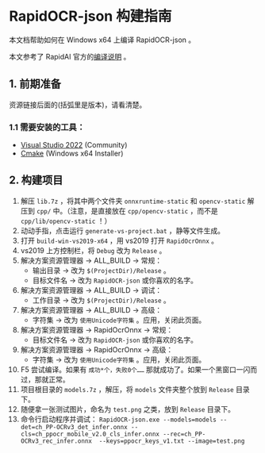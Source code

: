 # RapidOCR-json 构建指南

本文档帮助如何在 Windows x64 上编译 RapidOCR-json 。

本文参考了 RapidAI 官方的[编译说明](https://github.com/RapidAI/RapidOcrOnnx/blob/main/BUILD.md) 。

## 1. 前期准备

资源链接后面的(括弧里是版本)，请看清楚。

### 1.1 需要安装的工具：

- [Visual Studio 2022](https://visualstudio.microsoft.com/zh-hans/vs/) (Community)
- [Cmake](https://cmake.org/download/) (Windows x64 Installer)

## 2. 构建项目

1. 解压 `lib.7z` ，将其中两个文件夹 `onnxruntime-static` 和 `opencv-static` 解压到 `cpp/` 中。（注意，是直接放在 `cpp/opencv-static` ，而不是 `cpp/lib/opencv-static` ！）
2. 动动手指，点击运行 `generate-vs-project.bat` ，静等文件生成。
3. 打开 `build-win-vs2019-x64` ，用 vs2019 打开 `RapidOcrOnnx` 。
4. vs2019 上方控制栏，将 `Debug` 改为 `Release` 。
5. 解决方案资源管理器 → ALL_BUILD → 常规：
   - 输出目录 → 改为 `$(ProjectDir)/Release` 。
   - 目标文件名 → 改为 `RapidOCR-json` 或你喜欢的名字。
6. 解决方案资源管理器 → ALL_BUILD → 调试：
   - 工作目录 → 改为 `$(ProjectDir)/Release` 。
7. 解决方案资源管理器 → ALL_BUILD → 高级：
   - 字符集 → 改为 `使用Unicode字符集` 。应用，关闭此页面。
8. 解决方案资源管理器 → RapidOcrOnnx → 常规：
   - 目标文件名 → 改为 `RapidOCR-json` 或你喜欢的名字。
9. 解决方案资源管理器 → RapidOcrOnnx → 高级：
   - 字符集 → 改为 `使用Unicode字符集` 。应用，关闭此页面。
10. F5 尝试编译。如果有 `成功*个，失败0个……` 那就成功了。如果一个黑窗口一闪而过，那就正常。
11. 项目根目录的 `models.7z` ，解压，将 `models` 文件夹整个放到 `Release` 目录下。
12. 随便拿一张测试图片，命名为 `test.png` 之类，放到 `Release` 目录下。
13. 命令行启动程序并调试： `RapidOCR-json.exe --models=models --det=ch_PP-OCRv3_det_infer.onnx --cls=ch_ppocr_mobile_v2.0_cls_infer.onnx --rec=ch_PP-OCRv3_rec_infer.onnx  --keys=ppocr_keys_v1.txt --image=test.png`
